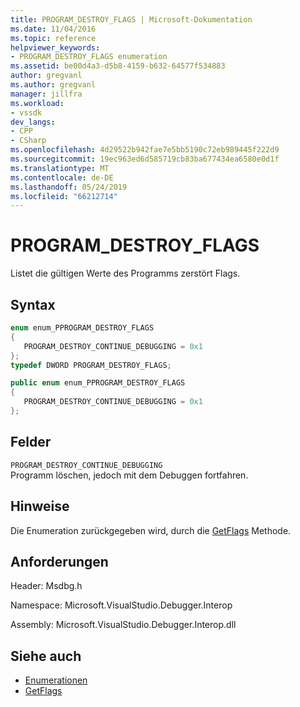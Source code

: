 ```yaml
---
title: PROGRAM_DESTROY_FLAGS | Microsoft-Dokumentation
ms.date: 11/04/2016
ms.topic: reference
helpviewer_keywords:
- PROGRAM_DESTROY_FLAGS enumeration
ms.assetid: be00d4a3-d5b8-4159-b632-64577f534883
author: gregvanl
ms.author: gregvanl
manager: jillfra
ms.workload:
- vssdk
dev_langs:
- CPP
- CSharp
ms.openlocfilehash: 4d29522b942fae7e5bb5190c72eb989445f222d9
ms.sourcegitcommit: 19ec963ed6d585719cb83ba677434ea6580e0d1f
ms.translationtype: MT
ms.contentlocale: de-DE
ms.lasthandoff: 05/24/2019
ms.locfileid: "66212714"
---
```

# <a name="programdestroyflags"></a>PROGRAM_DESTROY_FLAGS
Listet die gültigen Werte des Programms zerstört Flags.

## <a name="syntax"></a>Syntax

```cpp
enum enum_PPROGRAM_DESTROY_FLAGS
{
   PROGRAM_DESTROY_CONTINUE_DEBUGGING = 0x1
};
typedef DWORD PROGRAM_DESTROY_FLAGS;
```

```csharp
public enum enum_PPROGRAM_DESTROY_FLAGS
{
   PROGRAM_DESTROY_CONTINUE_DEBUGGING = 0x1
};
```

## <a name="fields"></a>Felder
 `PROGRAM_DESTROY_CONTINUE_DEBUGGING`\
 Programm löschen, jedoch mit dem Debuggen fortfahren.

## <a name="remarks"></a>Hinweise
 Die Enumeration zurückgegeben wird, durch die [GetFlags](../../../extensibility/debugger/reference/idebugprogramdestroyeventflags2-getflags.md) Methode.

## <a name="requirements"></a>Anforderungen
 Header: Msdbg.h

 Namespace: Microsoft.VisualStudio.Debugger.Interop

 Assembly: Microsoft.VisualStudio.Debugger.Interop.dll

## <a name="see-also"></a>Siehe auch
- [Enumerationen](../../../extensibility/debugger/reference/enumerations-visual-studio-debugging.md)
- [GetFlags](../../../extensibility/debugger/reference/idebugprogramdestroyeventflags2-getflags.md)